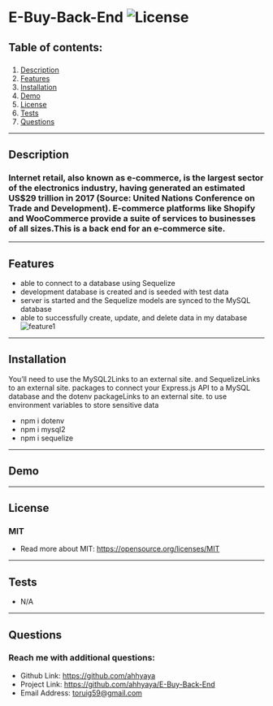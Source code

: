 # E-Buy-Back-End ![License](https://img.shields.io/badge/license-MIT-green)

  ## Table of contents:
  ### 
  1. [Description](#description)
  3. [Features](#features)
3. [Installation](#installation)
4. [Demo](#demo)
5. [License](#license)
6. [Tests](#tests)
7. [Questions](#questions)

  ---

  ## Description 
  ### Internet retail, also known as e-commerce, is the largest sector of the electronics industry, having generated an estimated US$29 trillion in 2017 (Source: United Nations Conference on Trade and Development). E-commerce platforms like Shopify and WooCommerce provide a suite of services to businesses of all sizes.This is a back end for an e-commerce site.
  ---
  ## Features

   * able to connect to a database using Sequelize
   * development database is created and is seeded with test data
   * server is started and the Sequelize models are synced to the MySQL database
   * able to successfully create, update, and delete data in my database
   ![feature1](./src/1.png)
  ---
  ## Installation
  You’ll need to use the MySQL2Links to an external site. and SequelizeLinks to an external site. packages to connect your Express.js API to a MySQL database and the dotenv packageLinks to an external site. to use environment variables to store sensitive data
   * npm i dotenv
   * npm i mysql2
   * npm i sequelize
  ---

  ## Demo

  ---

  ## License
  ### MIT
  * Read more about MIT: https://opensource.org/licenses/MIT 

  ---

  ## Tests
  * N/A
  ---
  
  ## Questions
  ### Reach me with additional questions:
  * Github Link: https://github.com/ahhyaya
  * Project Link: https://github.com/ahhyaya/E-Buy-Back-End
  * Email Address: toruig59@gmail.com

